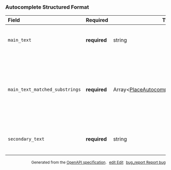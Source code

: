 <!--- This is a generated file, do not edit! -->
<!--- [START maps_http_schema_placeautocompletestructuredformat] -->
<h3 class="schema-object" id="PlaceAutocompleteStructuredFormat">Autocomplete Structured Format</h3>

| Field                          | Required     | Type                                                                                                                     | Description                                                                                                                                                                                                                                                                                                                                                                |
| :----------------------------- | ------------ | ------------------------------------------------------------------------------------------------------------------------ | -------------------------------------------------------------------------------------------------------------------------------------------------------------------------------------------------------------------------------------------------------------------------------------------------------------------------------------------------------------------------- |
| `main_text`                    | **required** | string                                                                                                                   | <div class="nonref-property-description"><p>Contains the main text of a prediction, usually the name of the place.</p></div>                                                                                                                                                                                                                                               |
| `main_text_matched_substrings` | **required** | Array&lt;[PlaceAutocompleteMatchedSubstring](#PlaceAutocompleteMatchedSubstring "PlaceAutocompleteMatchedSubstring")&gt; | <div class="ref-property-description"><p>Contains an array with <code>offset</code> value and <code>length</code>. These describe the location of the entered term in the prediction result text, so that the term can be highlighted if desired.</p><p>See <a href="#PlaceAutocompleteMatchedSubstring">PlaceAutocompleteMatchedSubstring</a> for more information.</div> |
| `secondary_text`               | **required** | string                                                                                                                   | <div class="nonref-property-description"><p>Contains the secondary text of a prediction, usually the location of the place.</p></div>                                                                                                                                                                                                                                      |

<p style="text-align: right; font-size: smaller;">Generated from the <a class="gc-analytics-event" data-category="GMP" data-label="openapi-github" href="https://github.com/googlemaps/openapi-specification" title="Google Maps Platform OpenAPI Specification" class="external">OpenAPI specification</a>.
<a class="gc-analytics-event" data-category="GMP" data-label="openapi-github" style="margin-left: 5px;" href="https://github.com/googlemaps/openapi-specification/blob/main/specification/schemas/PlaceAutocompleteStructuredFormat.yml" title="Edit on GitHub"><span class="material-icons">edit</span> Edit</a>
<a class="gc-analytics-event" data-category="GMP" data-label="openapi-github" style="margin-left: 5px;" href="https://github.com/googlemaps/openapi-specification/issues/new?assignees=&labels=type%3A+bug%2C+triage+me&template=bug_report.md&title=[schemas] Bug - PlaceAutocompleteStructuredFormat" title="File bug for schemas on GitHub"><span class="material-icons">bug_report</span> Report bug</a>
</p>

<!--- [END maps_http_schema_placeautocompletestructuredformat] -->
